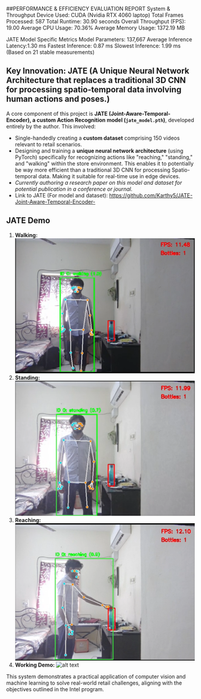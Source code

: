 ##PERFORMANCE & EFFICIENCY EVALUATION REPORT
System & Throughput
Device Used:              CUDA (Nvidia RTX 4060 laptop)
Total Frames Processed:   587
Total Runtime:            30.90 seconds
Overall Throughput (FPS): 19.00
Average CPU Usage:        70.36%
Average Memory Usage:     1372.19 MB

JATE Model Specific Metrics
Model Parameters:         137,667
Average Inference Latency:1.30 ms
Fastest Inference:        0.87 ms
Slowest Inference:        1.99 ms
(Based on 21 stable measurements)

## Key Innovation: JATE (A Unique Neural Network Architecture that replaces a traditional 3D CNN for processing spatio-temporal data involving human actions and poses.)
A core component of this project is **JATE (Joint-Aware-Temporal-Encoder), a custom Action Recognition model (`jate_model.pth`)**, developed entirely by the author. This involved:
*   Single-handedly creating a **custom dataset** comprising 150 videos relevant to retail scenarios.
*   Designing and training a **unique neural network architecture** (using PyTorch) specifically for recognizing actions like "reaching," "standing," and "walking" within the store environment. This enables it to potentially be way more efficient than a traditional 3D CNN for processing Spatio-temporal data. Making it suitable for real-time use in edge devices. 
*   *Currently authoring a research paper on this model and dataset for potential publication in a conference or journal.*
*   Link to JATE (For model and dataset): https://github.com/Karthy5/JATE-Joint-Aware-Temporal-Encoder-

## JATE Demo
1.  **Walking:**
![alt text](https://github.com/Karthy5/JATE-Joint-Aware-Temporal-Encoder-/blob/main/jate_working_pics/Screenshot%202025-04-06%20084601.png?raw=true)
2.  **Standing:**
![alt text](https://github.com/Karthy5/JATE-Joint-Aware-Temporal-Encoder-/blob/main/jate_working_pics/Screenshot%202025-04-06%20084635.png?raw=true)
3.  **Reaching:**
![alt text](https://github.com/Karthy5/JATE-Joint-Aware-Temporal-Encoder-/blob/main/jate_working_pics/Screenshot%202025-04-06%20084658.png?raw=true)
4.  **Working Demo:**
![alt text](https://github.com/Karthy5/JATE-Joint-Aware-Temporal-Encoder-/blob/main/jate_working_pics/jate_video_demo.gif?raw=true)

This system demonstrates a practical application of computer vision and machine learning to solve real-world retail challenges, aligning with the objectives outlined in the Intel program.
